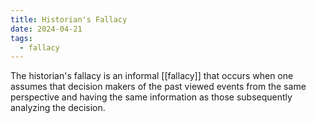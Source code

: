 ```yaml
---
title: Historian's Fallacy
date: 2024-04-21
tags:
  - fallacy
---
```

The historian's fallacy is an informal [[fallacy]] that occurs when one assumes that decision makers of the past viewed events from the same perspective and having the same information as those subsequently analyzing the decision.